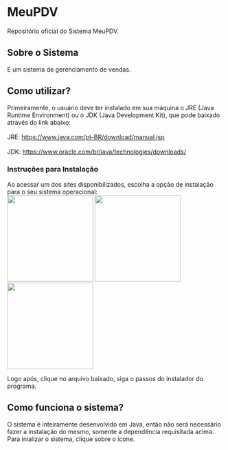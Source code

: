 # MeuPDV
 Repositório oficial do Sistema MeuPDV.

## Sobre o Sistema
 É um sistema de gerenciamento de vendas.

## Como utilizar?
 Primeiramente, o usuário deve ter instalado em sua máquina o JRE (Java Runtime Environment) ou o JDK (Java Development Kit), que pode baixado através do link abaixo: <br><br>
 JRE: https://www.java.com/pt-BR/download/manual.jsp <br>
 <br>
 JDK: https://www.oracle.com/br/java/technologies/downloads/ <br>

 ### Instruções para Instalação
 Ao acessar um dos sites disponibilizados, escolha a opção de instalação para o seu sistema operacional: <br>
 <img src="" width="200" height="200"/>
 <img src="" width="200" height="200"/>
 <img src="" width="200" height="200"/>

 Logo após, clique no arquivo baixado, siga o passos do instalador do programa.
 
 ## Como funciona o sistema?
  O sistema é inteiramente desenvolvido em Java, então não será necessário fazer a instalação do mesmo, somente a dependência requisitada acima. <br>
  Para inializar o sistema, clique sobre o icone.
